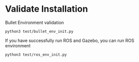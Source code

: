 # Validate Installation

Bullet Environment validation
```shell
python3 test/bullet_env_init.py
```

If you have successfully run ROS and Gazebo, you can run ROS environment

```shell
python3 test/ros_env_init.py
```

